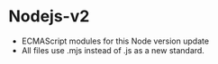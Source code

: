 # Nodejs-v2
- ECMAScript modules for this Node version update
- All files use .mjs instead of .js as a new standard.

